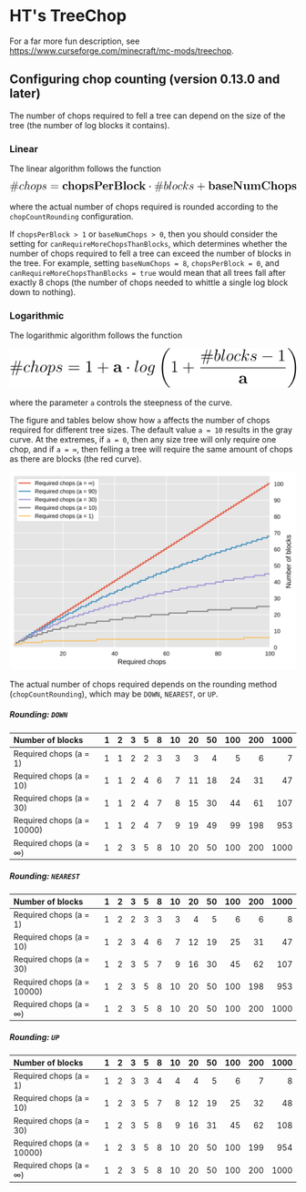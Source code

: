 # HT's TreeChop

For a far more fun description, see https://www.curseforge.com/minecraft/mc-mods/treechop.

## Configuring chop counting (version 0.13.0 and later)
<!-- For generating equation svgs: https://www.codecogs.com/latex/eqneditor.php-->

The number of chops required to fell a tree can depend on the size of the tree (the number of log blocks it contains).

### Linear

The linear algorithm follows the function

<!--\#chops = \mathbf{chopsPerBlock} \cdot \#blocks + \mathbf{baseNumChops}-->
![linear_formula](docs/linear_formula.svg)

where the actual number of chops required is rounded according to the `chopCountRounding` configuration.

If `chopsPerBlock > 1` or `baseNumChops > 0`, then you should consider the setting for `canRequireMoreChopsThanBlocks`, which determines whether the number of chops required to fell a tree can exceed the number of blocks in the tree. For example, setting `baseNumChops = 8`, `chopsPerBlock = 0`, and `canRequireMoreChopsThanBlocks = true` would mean that all trees fall after exactly 8 chops (the number of chops needed to whittle a single log block down to nothing).


### Logarithmic
The logarithmic algorithm follows the function

<!--\#chops = 1 + \mathbf{a} \cdot log \left(1 + \frac{\#blocks - 1}{\mathbf{a}} \right)-->
![log formula](docs/log_formula.svg)

where the parameter `a` controls the steepness of the curve.

The figure and tables below show how `a` affects the number of chops required for different tree sizes. The default value `a = 10` results in the gray curve. At the extremes, if `a = 0`, then any size tree will only require one chop, and if `a = ∞`, then felling a tree will require the same amount of chops as there are blocks (the red curve).   

![log curves](docs/log_curves.svg)

The actual number of chops required depends on the rounding method (`chopCountRounding`), which may be `DOWN`, `NEAREST`, or `UP`.
##### Rounding: `DOWN`

| Number of blocks           |   1 |   2 |   3 |   5 |   8 |   10 |   20 |   50 |   100 |   200 |   1000 |
|:---------------------------|----:|----:|----:|----:|----:|-----:|-----:|-----:|------:|------:|-------:|
| Required chops (a = 1)     |   1 |   1 |   2 |   2 |   3 |    3 |    3 |    4 |     5 |     6 |      7 |
| Required chops (a = 10)    |   1 |   1 |   2 |   4 |   6 |    7 |   11 |   18 |    24 |    31 |     47 |
| Required chops (a = 30)    |   1 |   1 |   2 |   4 |   7 |    8 |   15 |   30 |    44 |    61 |    107 |
| Required chops (a = 10000) |   1 |   1 |   2 |   4 |   7 |    9 |   19 |   49 |    99 |   198 |    953 |
| Required chops (a = ∞)     |   1 |   2 |   3 |   5 |   8 |   10 |   20 |   50 |   100 |   200 |   1000 |

##### Rounding: `NEAREST`

| Number of blocks           |   1 |   2 |   3 |   5 |   8 |   10 |   20 |   50 |   100 |   200 |   1000 |
|:---------------------------|----:|----:|----:|----:|----:|-----:|-----:|-----:|------:|------:|-------:|
| Required chops (a = 1)     |   1 |   2 |   2 |   3 |   3 |    3 |    4 |    5 |     6 |     6 |      8 |
| Required chops (a = 10)    |   1 |   2 |   3 |   4 |   6 |    7 |   12 |   19 |    25 |    31 |     47 |
| Required chops (a = 30)    |   1 |   2 |   3 |   5 |   7 |    9 |   16 |   30 |    45 |    62 |    107 |
| Required chops (a = 10000) |   1 |   2 |   3 |   5 |   8 |   10 |   20 |   50 |   100 |   198 |    953 |
| Required chops (a = ∞)     |   1 |   2 |   3 |   5 |   8 |   10 |   20 |   50 |   100 |   200 |   1000 |

##### Rounding: `UP`


| Number of blocks           |   1 |   2 |   3 |   5 |   8 |   10 |   20 |   50 |   100 |   200 |   1000 |
|:---------------------------|----:|----:|----:|----:|----:|-----:|-----:|-----:|------:|------:|-------:|
| Required chops (a = 1)     |   1 |   2 |   3 |   3 |   4 |    4 |    4 |    5 |     6 |     7 |      8 |
| Required chops (a = 10)    |   1 |   2 |   3 |   5 |   7 |    8 |   12 |   19 |    25 |    32 |     48 |
| Required chops (a = 30)    |   1 |   2 |   3 |   5 |   8 |    9 |   16 |   31 |    45 |    62 |    108 |
| Required chops (a = 10000) |   1 |   2 |   3 |   5 |   8 |   10 |   20 |   50 |   100 |   199 |    954 |
| Required chops (a = ∞)     |   1 |   2 |   3 |   5 |   8 |   10 |   20 |   50 |   100 |   200 |   1000 |
